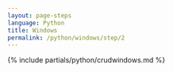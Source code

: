 ```yaml
---
layout: page-steps
language: Python
title: Windows
permalink: /python/windows/step/2
---
```


{% include partials/python/crudwindows.md %}

